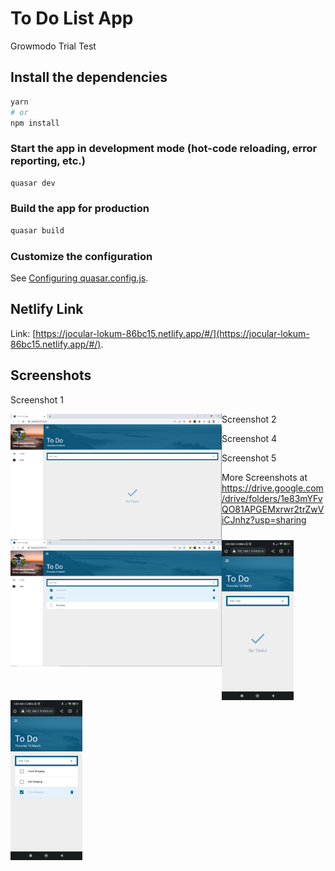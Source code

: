 # To Do List App 

Growmodo Trial Test
## Install the dependencies

```bash
yarn
# or
npm install
```

### Start the app in development mode (hot-code reloading, error reporting, etc.)
```bash
quasar dev
```

### Build the app for production
```bash
quasar build
```

### Customize the configuration
See [Configuring quasar.config.js](https://v2.quasar.dev/quasar-cli-vite/quasar-config-js).


## Netlify Link

Link: [https://jocular-lokum-86bc15.netlify.app/#/](https://jocular-lokum-86bc15.netlify.app/#/).


## Screenshots

Screenshot 1

<img src="https://github.com/JezreelBuenconsejo/ToDoListApp/blob/master/screenshots/Screenshot1.PNG" align="left" style="zoom:33%;" />

Screenshot 2

<img src="https://github.com/JezreelBuenconsejo/ToDoListApp/blob/master/screenshots/Screenshot2.PNG" align="left" style="zoom:33%;" />

Screenshot 4

<img src="https://github.com/JezreelBuenconsejo/ToDoListApp/blob/master/screenshots/Screenshot3.jpg" align="left" style="zoom:25%;" />

Screenshot 5

<img src="https://github.com/JezreelBuenconsejo/ToDoListApp/blob/master/screenshots/Screenshot4.jpg" align="left" style="zoom:25%;" />


More Screenshots at https://drive.google.com/drive/folders/1e83mYFvQO81APGEMxrwr2trZwViCJnhz?usp=sharing
